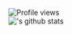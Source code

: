 ![Profile views](https://gpvc.arturio.dev/sibycr18)  
!['s github stats](https://github-readme-stats.vercel.app/api?username=sibycr18&show_icons=true&theme=radical&hide_border=false)
